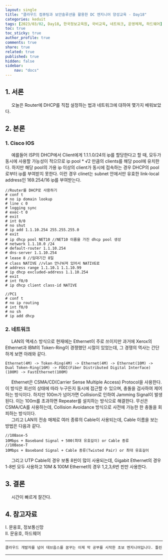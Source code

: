 ```yaml
---
layout: single
title: "클라우드 컴퓨팅과 보안솔루션을 활용한 DC 엔지니어 양성교육 - Day18"
categories: keduit
tags: [2023/03/02, Day18, 한국정보교육원, 국비교육, 네트워크, 운영체제, 하드웨어]
toc: true
toc_sticky: true
author_profile: true
comments: true
share: true
related: true
published: true
hidden: false
sidebar: 
    nav: "docs"
---
```


## 1. 서론  

&nbsp;&nbsp;&nbsp;&nbsp; 오늘은 Router에 DHCP를 직접 설정하는 법과 네트워크에 대하여 몇가지 배워보았다.

## 2. 본론  

### 1. Cisco IOS  

&nbsp;&nbsp;&nbsp;&nbsp; 예를들어 ISP의 DHCP에서 Client에게 1.1.1.0/24의 ip를 할당한다고 할 때, 모두가 동시에 사용할 가능성이 적으므로 ip pool * √2 만큼의 clients를 해당 pool에 유치한다. 하지만 해당 pool의 가용 ip 이상의 client가 동시에 접속하는 경우 DHCP의 pool로부터 ip를 부여받지 못한다. 이런 경우 clinet는 subnet 안에서만 유효한 link-local address인 169.254/16 ip를 부여받는다.

```
//Router를 DHCP로 사용하기
# conf t
# no ip domain lookup
# line c 0
# logging sync
# exec-t 0
# exit
# int 0/0
# no shut
# ip add 1.1.10.254 255.255.255.0
# exit
# ip dhcp pool NET10 //NET10 이름을 가진 dhcp pool 생성
# network 1.1.10.0 /24
# default-router 1.1.10.254
# dns-server 1.1.10.254
# lease 8 //임대기간 8일
# class NATIVE //vlan 안나눠져 있어서 NATIVE로
# address range 1.1.10.1 1.1.10.99
# ip dhcp excluded-address 1.1.10.254
# exit
# int f0/0
# ip dhcp client class-id NATIVE
```

```
//PC1
# conf t
# no ip routing
# int f0/0
# no sh
# ip add dhcp
```

### 2. 네트워크

&nbsp;&nbsp;&nbsp;&nbsp; LAN의 액세스 방식으로 현재에는 Ethernet이 주로 쓰이지만 과거에 Xerox의 Ethernet과 IBM의 Token-Ring이 경쟁했던 시절이 있었는데, 그 경쟁의 역사는 간단하게 보면 아래와 같다.

```
Ethernet(4M) -> Token-Ring(4M) -> Ethernet(4M) -> Ethernet(10M) -> Dual Token-Ring(16M) -> FDDI(Fiber Distributed Digital Interface)(100M) -> FastEthernet(100M)
```

&nbsp;&nbsp;&nbsp;&nbsp; Ethernet은 CSMA/CD(Carrier Sense Multiple Access) Protocol을 사용한다. 이 방식은 회선의 상태에 따라 누구든지 동시에 접근할 수 있으며, 충돌을 검사하여 제어하는 방식이다. 하지만 100m가 넘어가면 Collision로 인하여 Jamming Signal이 발생된다. 이는 100m를 초과하면 Repeater를 설치하는 방식으로 해결한다. 무선은 CSMA/CA를 사용하는데, Collision Avoidance 방식으로 사전에 가능한 한 충돌을 회피하는 방식이다.   
&nbsp;&nbsp;&nbsp;&nbsp; 그리고 LAN의 전송 매체로 여러 종류의 Cable이 사용되는데, Cable 이름을 보는 방법은 다음과 같다.

```
//10Base-5
10Mbps + Baseband Signal + 500(최대 유효길이) or Cable 종류
//10Base-T
10Mbps + Baseband Signal + Cable 종류(Twisted Pair) or 최대 유효길이
```

&nbsp;&nbsp;&nbsp;&nbsp; 그리고 UTP Cable의 경우 보통 8핀이 많이 사용되는데, Gigabit Ethernet의 경우 1-8번 모두 사용하고 10M & 100M Ethernet의 경우 1,2,3,6번 핀만 사용한다.

## 3. 결론  

&nbsp;&nbsp;&nbsp;&nbsp; 시간이 빠르게 잘간다.

## 4. 참고자료  

Ⅰ. 문웅호, 정보통신망   
Ⅱ. 문웅호, 하드웨어

---

```bash
클라우드 개발자를 넘어 데브옵스를 꿈꾸는 이제 막 공부를 시작한 초보 엔지니어입니다. 틀린 점이 있으면 친절하게 댓글 부탁드립니다. :)
```

---
